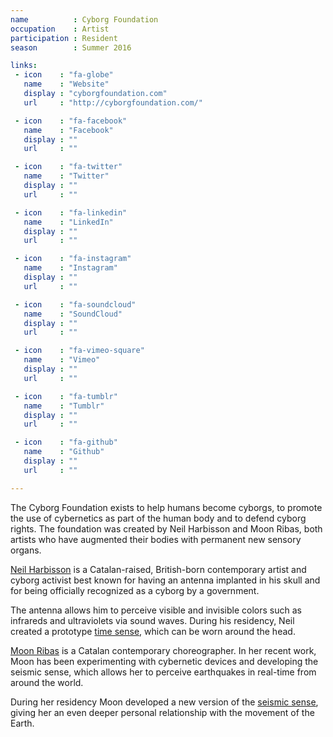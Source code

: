 ```yaml
---
name          : Cyborg Foundation
occupation    : Artist
participation : Resident
season        : Summer 2016

links:
 - icon    : "fa-globe"
   name    : "Website"
   display : "cyborgfoundation.com"
   url     : "http://cyborgfoundation.com/"

 - icon    : "fa-facebook"
   name    : "Facebook"
   display : ""
   url     : ""

 - icon    : "fa-twitter"
   name    : "Twitter"
   display : ""
   url     : ""

 - icon    : "fa-linkedin"
   name    : "LinkedIn"
   display : ""
   url     : ""

 - icon    : "fa-instagram"
   name    : "Instagram"
   display : ""
   url     : ""

 - icon    : "fa-soundcloud"
   name    : "SoundCloud"
   display : ""
   url     : ""

 - icon    : "fa-vimeo-square"
   name    : "Vimeo"
   display : ""
   url     : ""

 - icon    : "fa-tumblr"
   name    : "Tumblr"
   display : ""
   url     : ""

 - icon    : "fa-github"
   name    : "Github"
   display : ""
   url     : ""

---
```

The Cyborg Foundation exists to help humans become cyborgs, to promote the use of cybernetics as part of the human body and to defend cyborg rights. The foundation was created by Neil Harbisson and Moon Ribas, both artists who have augmented their bodies with permanent new sensory organs.

[Neil Harbisson](/bio/neil-harbisson/) is a Catalan-raised, British-born contemporary artist and cyborg activist best known for having an antenna implanted in his skull and for being officially recognized as a cyborg by a government.

The antenna allows him to perceive visible and invisible colors such as infrareds and ultraviolets via sound waves. During his residency, Neil created a prototype [time sense](/projects/time-sense/), which can be worn around the head.

[Moon Ribas](/bio/moon-ribas/) is a Catalan contemporary choreographer. In her recent work, Moon has been experimenting with cybernetic devices and developing the seismic sense, which allows her to perceive earthquakes in  real-time from around the world.

During her residency Moon developed a new version of the [seismic sense](/projects/seismic-sense/), giving her an even deeper personal relationship with the movement of the Earth.